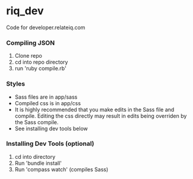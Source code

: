 riq_dev
=======

Code for developer.relateiq.com


### Compiling JSON

1. Clone repo
2. cd into repo directory
3. run 'ruby compile.rb'

### Styles

- Sass files are in app/sass
- Compiled css is in app/css
- It is highly recommended that you make edits in the Sass file and compile. Editing the css directly may result in edits being overriden by the Sass compile.
- See installing dev tools below

### Installing Dev Tools (optional)

1. cd into directory
2. Run 'bundle install'
3. Run 'compass watch' (compiles Sass)
